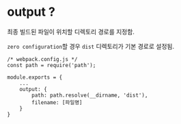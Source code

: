# **output ?**

최종 빌드된 파일이 위치할 디렉토리 경로를 지정함.

`zero configuration`할 경우 `dist` 디렉토리가 기본 경로로 설정됨.

```
/* webpack.config.js */
const path = require('path');

module.exports = {
    ...
    output: {
        path: path.resolve(__dirname, 'dist'),
        filename: [파일명]
    }
}
```
